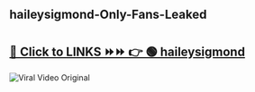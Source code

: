 
 ## haileysigmond-Only-Fans-Leaked

# <h2><a href="https://clipsfans.com/haileysigmond&ref=git">🔗 Click to LINKS ⏩⏩ 👉 🟢 haileysigmond </a></h2>

<a href="https://clipsfans.com/haileysigmond&ref=git" rel="nofollow" data-target="animated-image.originalLink"><img src="https://i.ibb.co.com/xMMVF88/686577567.gif" alt="Viral Video Original" style="max-width: 100%; display: inline-block;" data-target="animated-image.originalImage"></a>
